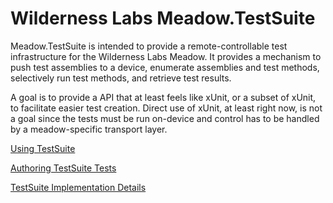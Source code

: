 # Wilderness Labs Meadow.TestSuite

Meadow.TestSuite is intended to provide a remote-controllable test infrastructure for the Wilderness Labs Meadow.  It provides a mechanism to push test assemblies to a device, enumerate assemblies and test methods, selectively run test methods, and retrieve test results.

A goal is to provide a API that at least feels like xUnit, or a subset of xUnit, to facilitate easier test creation.  Direct use of xUnit, at least right now, is not a goal since the tests must be run on-device and control has to be handled by a meadow-specific transport layer.

[Using TestSuite](usage.md)

[Authoring TestSuite Tests](authoring-tests.md)

[TestSuite Implementation Details](implementation.md)

